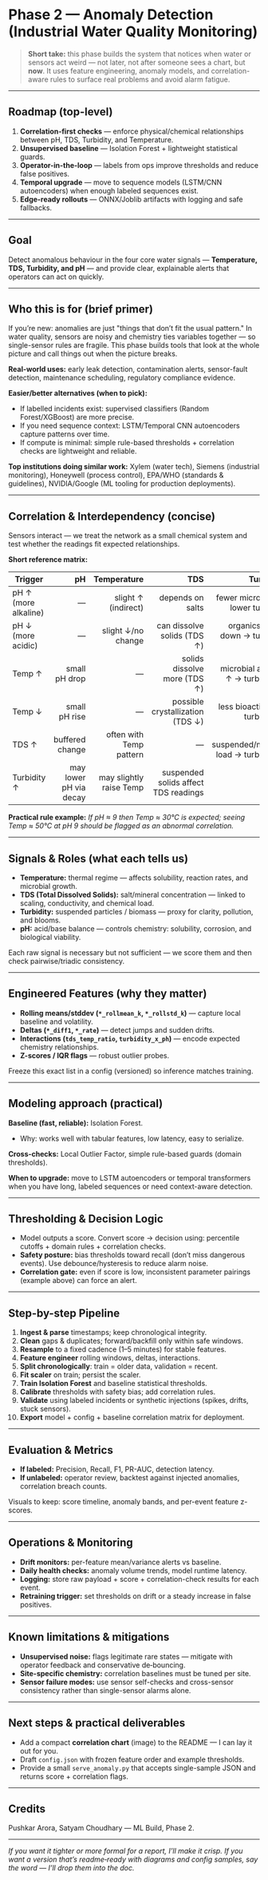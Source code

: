 
# Phase 2 — Anomaly Detection (Industrial Water Quality Monitoring)

> **Short take:** this phase builds the system that notices when water or sensors act weird — not later, not after someone sees a chart, but **now**. It uses feature engineering, anomaly models, and correlation-aware rules to surface real problems and avoid alarm fatigue.

---

## Roadmap (top-level)

1. **Correlation-first checks** — enforce physical/chemical relationships between pH, TDS, Turbidity, and Temperature.
2. **Unsupervised baseline** — Isolation Forest + lightweight statistical guards.
3. **Operator-in-the-loop** — labels from ops improve thresholds and reduce false positives.
4. **Temporal upgrade** — move to sequence models (LSTM/CNN autoencoders) when enough labeled sequences exist.
5. **Edge-ready rollouts** — ONNX/Joblib artifacts with logging and safe fallbacks.

---

## Goal

Detect anomalous behaviour in the four core water signals — **Temperature, TDS, Turbidity, and pH** — and provide clear, explainable alerts that operators can act on quickly.

---

## Who this is for (brief primer)

If you’re new: anomalies are just "things that don’t fit the usual pattern." In water quality, sensors are noisy and chemistry ties variables together — so single-sensor rules are fragile. This phase builds tools that look at the whole picture and call things out when the picture breaks.

**Real-world uses:** early leak detection, contamination alerts, sensor-fault detection, maintenance scheduling, regulatory compliance evidence.

**Easier/better alternatives (when to pick):**

* If labelled incidents exist: supervised classifiers (Random Forest/XGBoost) are more precise.
* If you need sequence context: LSTM/Temporal CNN autoencoders capture patterns over time.
* If compute is minimal: simple rule-based thresholds + correlation checks are lightweight and reliable.

**Top institutions doing similar work:** Xylem (water tech), Siemens (industrial monitoring), Honeywell (process control), EPA/WHO (standards & guidelines), NVIDIA/Google (ML tooling for production deployments).

---

## Correlation & Interdependency (concise)

Sensors interact — we treat the network as a small chemical system and test whether the readings fit expected relationships.

**Short reference matrix:**

| Trigger              |                     pH |             Temperature |                                  TDS |                                 Turbidity |
| -------------------- | ---------------------: | ----------------------: | -----------------------------------: | ----------------------------------------: |
| pH ↑ (more alkaline) |                      — |     slight ↑ (indirect) |                     depends on salts |          fewer microbes → lower turbidity |
| pH ↓ (more acidic)   |                      — |      slight ↓/no change |          can dissolve solids (TDS ↑) |         organics break down → turbidity ↑ |
| Temp ↑               |          small pH drop |                       — |         solids dissolve more (TDS ↑) |        microbial activity ↑ → turbidity ↑ |
| Temp ↓               |          small pH rise |                       — |     possible crystallization (TDS ↓) |            less bioactivity → turbidity ↓ |
| TDS ↑                |        buffered change | often with Temp pattern |                                    — | more suspended/mineral load → turbidity ↑ |
| Turbidity ↑          | may lower pH via decay | may slightly raise Temp | suspended solids affect TDS readings |                                         — |

**Practical rule example:** *If pH ≈ 9 then Temp ≈ 30°C is expected; seeing Temp ≈ 50°C at pH 9 should be flagged as an abnormal correlation.*

---

## Signals & Roles (what each tells us)

* **Temperature:** thermal regime — affects solubility, reaction rates, and microbial growth.
* **TDS (Total Dissolved Solids):** salt/mineral concentration — linked to scaling, conductivity, and chemical load.
* **Turbidity:** suspended particles / biomass — proxy for clarity, pollution, and blooms.
* **pH:** acid/base balance — controls chemistry: solubility, corrosion, and biological viability.

Each raw signal is necessary but not sufficient — we score them and then check pairwise/triadic consistency.

---

## Engineered Features (why they matter)

* **Rolling means/stddev (`*_rollmean_k`, `*_rollstd_k`)** — capture local baseline and volatility.
* **Deltas (`*_diff1`, `*_rate`)** — detect jumps and sudden drifts.
* **Interactions (`tds_temp_ratio`, `turbidity_x_ph`)** — encode expected chemistry relationships.
* **Z-scores / IQR flags** — robust outlier probes.

Freeze this exact list in a config (versioned) so inference matches training.

---

## Modeling approach (practical)

**Baseline (fast, reliable):** Isolation Forest.

* Why: works well with tabular features, low latency, easy to serialize.

**Cross-checks:** Local Outlier Factor, simple rule-based guards (domain thresholds).

**When to upgrade:** move to LSTM autoencoders or temporal transformers when you have long, labeled sequences or need context-aware detection.

---

## Thresholding & Decision Logic

* Model outputs a score. Convert score → decision using: percentile cutoffs + domain rules + correlation checks.
* **Safety posture:** bias thresholds toward recall (don’t miss dangerous events). Use debounce/hysteresis to reduce alarm noise.
* **Correlation gate:** even if score is low, inconsistent parameter pairings (example above) can force an alert.

---

## Step-by-step Pipeline

1. **Ingest & parse** timestamps; keep chronological integrity.
2. **Clean** gaps & duplicates; forward/backfill only within safe windows.
3. **Resample** to a fixed cadence (1–5 minutes) for stable features.
4. **Feature engineer** rolling windows, deltas, interactions.
5. **Split chronologically**: train = older data, validation = recent.
6. **Fit scaler** on train; persist the scaler.
7. **Train Isolation Forest** and baseline statistical thresholds.
8. **Calibrate** thresholds with safety bias; add correlation rules.
9. **Validate** using labeled incidents or synthetic injections (spikes, drifts, stuck sensors).
10. **Export** model + config + baseline correlation matrix for deployment.

---

## Evaluation & Metrics

* **If labeled:** Precision, Recall, F1, PR-AUC, detection latency.
* **If unlabeled:** operator review, backtest against injected anomalies, correlation breach counts.

Visuals to keep: score timeline, anomaly bands, and per-event feature z-scores.

---

## Operations & Monitoring

* **Drift monitors:** per-feature mean/variance alerts vs baseline.
* **Daily health checks:** anomaly volume trends, model runtime latency.
* **Logging:** store raw payload + score + correlation-check results for each event.
* **Retraining trigger:** set thresholds on drift or a steady increase in false positives.

---

## Known limitations & mitigations

* **Unsupervised noise:** flags legitimate rare states — mitigate with operator feedback and conservative de‑bouncing.
* **Site-specific chemistry:** correlation baselines must be tuned per site.
* **Sensor failure modes:** use sensor self-checks and cross-sensor consistency rather than single-sensor alarms alone.

---

## Next steps & practical deliverables

* Add a compact **correlation chart** (image) to the README — I can lay it out for you.
* Draft `config.json` with frozen feature order and example thresholds.
* Provide a small `serve_anomaly.py` that accepts single-sample JSON and returns score + correlation flags.

---

## Credits

Pushkar Arora, Satyam Choudhary — ML Build, Phase 2.

---

*If you want it tighter or more formal for a report, I’ll make it crisp. If you want a version that’s readme‑ready with diagrams and config samples, say the word — I’ll drop them into the doc.*
